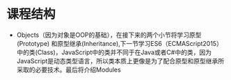 # 课程结构

* Objects（因为对象是OOP的基础），在接下来的两个小节将学习原型(Prototype) 和原型继承(Inheritance),下一节学习ES6（ECMAScript2015）中的类(Class)，JavaScript中的类并不同于在Java或者C#中的类，因为JavaScript是动态类型语言，所以类本质上更像是为了配合原型和原型继承所采取的必要技术。最后将介绍Modules
